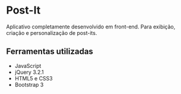 # Post-It
Aplicativo completamente desenvolvido em front-end. Para exibição, criação e personalização de post-its.

## Ferramentas utilizadas
- JavaScript
- jQuery 3.2.1
- HTML5 e CSS3
- Bootstrap 3
